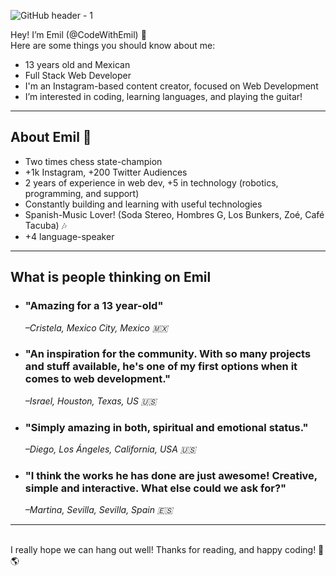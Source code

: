 ![GitHub header - 1](https://user-images.githubusercontent.com/96463540/150668260-8beb10a1-e9a1-46c5-b9e3-5e453c7f13f7.png)


Hey! I’m Emil (@CodeWithEmil) 👋
   <br />
Here are some things you should know about me:
   <br />
   
   <ul>
      <li>13 years old and Mexican</li>
      <li>Full Stack Web Developer</li>
      <li>I'm an Instagram-based content creator, focused on Web Development</li>
      <li>I’m interested in coding, learning languages, and playing the guitar!</li>
   </ul>
  

<hr />

<h2>About Emil 🥑</h2>
<ul>
   
   <li>Two times chess state-champion</li>
   <li>+1k Instagram, +200 Twitter Audiences</li>
   <li>2 years of experience in web dev, +5 in technology (robotics, programming, and support)</li>
   <li>Constantly building and learning with useful technologies</li>
   <li>Spanish-Music Lover! (Soda Stereo, Hombres G, Los Bunkers, Zoé, Café Tacuba) 🎶</li>
   <li>+4 language-speaker</li>
   
</ul>

<hr />
<h2>What is people thinking on Emil</h2>
   <ul>
      <li>
         <h3>"Amazing for a 13 year-old"</h3><i>–Cristela, Mexico City, Mexico 🇲🇽</i>
      </li>
      <li>
         <h3>"An inspiration for the community. With so many projects and stuff available, he's one of my first options when it comes to web development."</h3><i>–Israel, Houston, Texas, US 🇺🇸</i>
      </li>
      <li>
         <h3>"Simply amazing in both, spiritual and emotional status."</h3><i>–Diego, Los Ángeles, California, USA 🇺🇸</i>
      </li>
      <li>
         <h3>"I think the works he has done are just awesome! Creative, simple and interactive. What else could we ask for?"</h3><i>–Martina, Sevilla, Sevilla, Spain 🇪🇸</i>
      </li>
   </ul>
<hr />
<br />
I really hope we can hang out well!
Thanks for reading, and happy coding! 🚀 🌎

